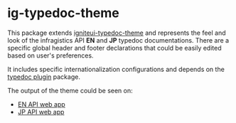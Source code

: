 # ig-typedoc-theme

This package extends [igniteui-typedoc-theme](https://github.com/IgniteUI/igniteui-typedoc-theme) and represents the feel and look of the infragistics API **EN** and **JP** typedoc documentations.
There are a specific global header and footer declarations that could be easily edited based on user's preferences.

It includes specific internationalization configurations and depends on the [typedoc plugin](https://github.com/IgniteUI/typedoc-plugin-localization) package.

The output of the theme could be seen on:
* [EN API web app](https://www.infragistics.com/products/ignite-ui-angular/docs/typescript/latest/)
* [JP API web app](https://jp.infragistics.com/products/ignite-ui-angular/docs/typescript/latest/)
